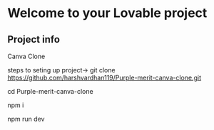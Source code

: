 # Welcome to your Lovable project

## Project info
Canva Clone


steps to seting up project->
git clone https://github.com/harshvardhan119/Purple-merit-canva-clone.git


cd Purple-merit-canva-clone



npm i


npm run dev


